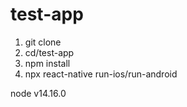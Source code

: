 # test-app

1. git clone
2. cd/test-app
3. npm install 
4. npx react-native run-ios/run-android

node v14.16.0
